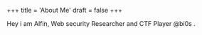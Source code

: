 +++
title = 'About Me'
draft = false
+++

Hey i am Alfin, Web security Researcher and CTF Player @bi0s .
